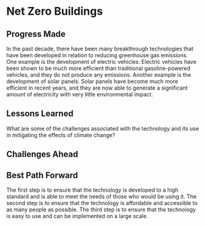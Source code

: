 # Net Zero Buildings

## Progress Made



In the past decade, there have been many breakthrough technologies that have been developed in relation to reducing greenhouse gas emissions. One example is the development of electric vehicles. Electric vehicles have been shown to be much more efficient than traditional gasoline-powered vehicles, and they do not produce any emissions. Another example is the development of solar panels. Solar panels have become much more efficient in recent years, and they are now able to generate a significant amount of electricity with very little environmental impact.

## Lessons Learned



What are some of the challenges associated with the technology and its use in mitigating the effects of climate change?

## Challenges Ahead



## Best Path Forward



The first step is to ensure that the technology is developed to a high standard and is able to meet the needs of those who would be using it. The second step is to ensure that the technology is affordable and accessible to as many people as possible. The third step is to ensure that the technology is easy to use and can be implemented on a large scale.
